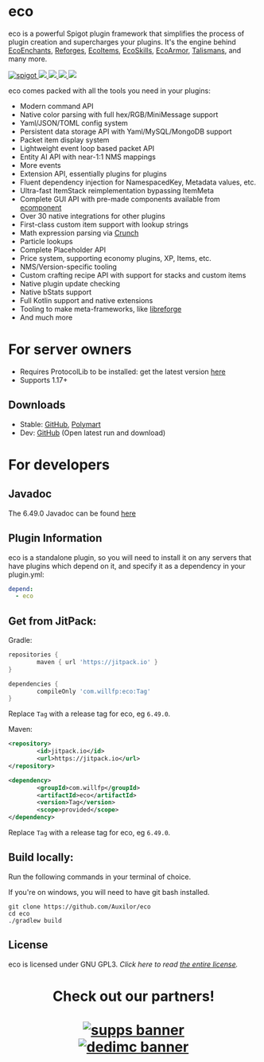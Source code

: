 # eco
eco is a powerful Spigot plugin framework that simplifies the process of plugin creation and supercharges
your plugins.
It's the engine behind [EcoEnchants](https://polymart.org/resource/490), [Reforges](https://polymart.org/resource/1330),
[EcoItems](https://polymart.org/resource/1247), [EcoSkills](https://polymart.org/resource/1351),
[EcoArmor](https://polymart.org/resource/687), [Talismans](https://polymart.org/resource/611),
and many more.

<p>
    <a href="https://github.com/Auxilor/eco/releases">
        <img alt="spigot" src="https://img.shields.io/github/v/release/Auxilor/eco?color=informational"/>
    </a>
    <a href="https://bstats.org/plugin/bukkit/EcoEnchants" alt="bstats servers">
        <img src="https://img.shields.io/bstats/servers/7666?color=informational"/>
    </a>
    <a href="https://bstats.org/plugin/bukkit/EcoEnchants" alt="bstats players">
        <img src="https://img.shields.io/bstats/players/7666?color=informational"/>
    </a>
    <a href="https://discord.gg/ZcwpSsE/" alt="Discord">
        <img src="https://img.shields.io/discord/452518336627081236?label=discord&color=informational"/>
    </a>
    <a href="https://github.com/Auxilor/eco/actions/workflows/java-ci.yml" alt="Latest Dev Build">
        <img src="https://img.shields.io/github/actions/workflow/status/Auxilor/eco/java-ci.yml?branch=develop&color=informational"/>
    </a>
</p>

eco comes packed with all the tools you need in your plugins:

- Modern command API
- Native color parsing with full hex/RGB/MiniMessage support
- Yaml/JSON/TOML config system
- Persistent data storage API with Yaml/MySQL/MongoDB support
- Packet item display system
- Lightweight event loop based packet API
- Entity AI API with near-1:1 NMS mappings
- More events
- Extension API, essentially plugins for plugins
- Fluent dependency injection for NamespacedKey, Metadata values, etc.
- Ultra-fast ItemStack reimplementation bypassing ItemMeta
- Complete GUI API with pre-made components available from [ecomponent](https://github.com/Auxilor/ecomponent)
- Over 30 native integrations for other plugins
- First-class custom item support with lookup strings
- Math expression parsing via [Crunch](https://github.com/Redempt/Crunch)
- Particle lookups
- Complete Placeholder API
- Price system, supporting economy plugins, XP, Items, etc.
- NMS/Version-specific tooling
- Custom crafting recipe API with support for stacks and custom items
- Native plugin update checking
- Native bStats support
- Full Kotlin support and native extensions
- Tooling to make meta-frameworks, like [libreforge](https://github.com/Auxilor/libreforge)
- And much more

# For server owners
- Requires ProtocolLib to be installed: get the latest version [here](https://www.spigotmc.org/resources/protocollib.1997/)
- Supports 1.17+

## Downloads

- Stable: [GitHub](https://github.com/Auxilor/eco/releases), [Polymart](https://polymart.org/resource/eco.773)
- Dev: [GitHub](https://github.com/Auxilor/eco/actions/workflows/java-ci.yml) (Open latest run and download)

# For developers

## Javadoc
The 6.49.0 Javadoc can be found [here](https://javadoc.jitpack.io/com/willfp/eco/6.49.0/javadoc/)

## Plugin Information

eco is a standalone plugin, so you will need to install it on any servers that have plugins which depend on it,
and specify it as a dependency in your plugin.yml:

```yaml
depend:
  - eco
```

## Get from JitPack:

Gradle:

```groovy
repositories {
        maven { url 'https://jitpack.io' }
}

```

```groovy
dependencies {
        compileOnly 'com.willfp:eco:Tag'
}
```

Replace `Tag` with a release tag for eco, eg `6.49.0`.

Maven:

```xml
<repository>
        <id>jitpack.io</id>
        <url>https://jitpack.io</url>
</repository>
```

```xml
<dependency>
        <groupId>com.willfp</groupId>
        <artifactId>eco</artifactId>
        <version>Tag</version>
        <scope>provided</scope>
</dependency>
```

Replace `Tag` with a release tag for eco, eg `6.49.0`.

## Build locally:

Run the following commands in your terminal of choice.

If you're on windows, you will need to have git bash installed.
```
git clone https://github.com/Auxilor/eco
cd eco
./gradlew build
```

## License

eco is licensed under GNU GPL3. *Click here to read [the entire license](https://github.com/Auxilor/eco/blob/master/LICENSE.md).*

<h1 align="center">
  Check out our partners!
  <br>
  <div style="width: 50%; margin: 0 auto;">
  <br>
    <a href="https://gamersupps.gg/discount/Auxilor?afmc=Auxilor" target="_blank">
      <img src="https://i.imgur.com/7mFhlQO.png" alt="supps banner">
    </a>
    <a href="https://dedimc.promo/Auxilor" target="_blank">
      <img src="https://i.imgur.com/x9aeH38.png" alt="dedimc banner">
    </a>
  <br>
  </div>
</h1>
